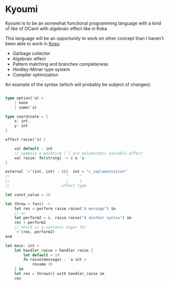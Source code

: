 # Kyoumi

Kyoumi is to be an somewhat functional programming language with a kind of like of OCaml with algebraic effect like in Koka

This language will be an opportunity to work on other concept than I haven't been able to work in [Kosu](https://github.com/EruEri/kosu-lang):
- Garbage collector
- Algebraic effect
- Pattern matching and branches completeness
- Hindley-Milner type system
- Compiler optimization 


An example of the syntax (which will probably be subject of changes):


```rust

type option('a) = 
    | none
    | some('a)

type coordinate = {
    x: int,
    y: int
}

effect raise('a) {

    val default : int
    // symbole a backtick (`) are polymorphic variable effect
    val raise: fn(string) -> $`a 'a
}

external `+`(int, int) : $()  int = "c_implementation"
//                         ^     ^
//                         |     | 
//                       effect type

let const_value = 10

let throw = fun() ->
    let res = perform raise.raise("A message") in
    // or 
    let perform2 = &. raise.raise("A another syntax") in
    res + perform2
    // which is a syntaxic sugar for
    `+`(res, perform2)
end

let main: int = 
    let handler_raise = handler raise {
        let default = 10
        fn raise(message) : `a int = 
            resume 30
    } in
    let res = throws() with handler_raise in
    res

```